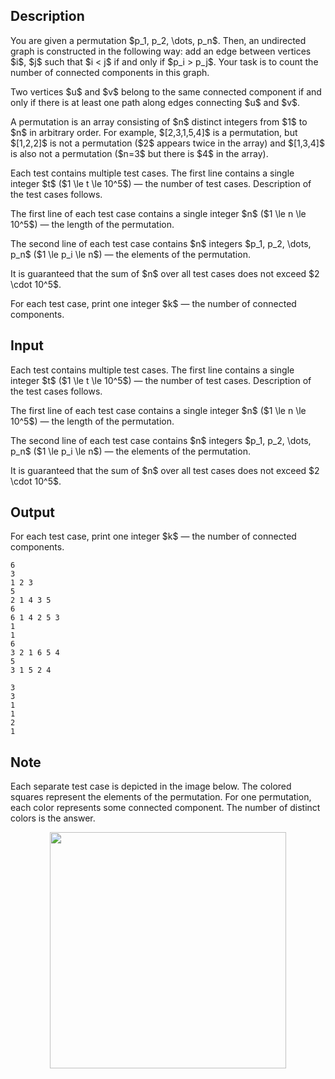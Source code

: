 ## Description

<div><p>You are given a permutation $p_1, p_2, \dots, p_n$. Then, an undirected graph is constructed in the following way: add an edge between vertices $i$, $j$ such that $i &lt; j$ if and only if $p_i &gt; p_j$. Your task is to count the number of connected components in this graph.</p><p>Two vertices $u$ and $v$ belong to the same connected component if and only if there is at least one path along edges connecting $u$ and $v$.</p><p>A permutation is an array consisting of $n$ distinct integers from $1$ to $n$ in arbitrary order. For example, $[2,3,1,5,4]$ is a permutation, but $[1,2,2]$ is not a permutation ($2$ appears twice in the array) and $[1,3,4]$ is also not a permutation ($n=3$ but there is $4$ in the array).</p></div><div class="input-specification"><p>Each test contains multiple test cases. The first line contains a single integer $t$ ($1 \le t \le 10^5$)&nbsp;— the number of test cases. Description of the test cases follows.</p><p>The first line of each test case contains a single integer $n$ ($1 \le n \le 10^5$)&nbsp;— the length of the permutation.</p><p>The second line of each test case contains $n$ integers $p_1, p_2, \dots, p_n$ ($1 \le p_i \le n$)&nbsp;— the elements of the permutation.</p><p>It is guaranteed that the sum of $n$ over all test cases does not exceed $2 \cdot 10^5$.</p></div><div class="output-specification"><p>For each test case, print one integer $k$&nbsp;— the number of connected components.</p></div>

## Input

<p>Each test contains multiple test cases. The first line contains a single integer $t$ ($1 \le t \le 10^5$)&nbsp;— the number of test cases. Description of the test cases follows.</p><p>The first line of each test case contains a single integer $n$ ($1 \le n \le 10^5$)&nbsp;— the length of the permutation.</p><p>The second line of each test case contains $n$ integers $p_1, p_2, \dots, p_n$ ($1 \le p_i \le n$)&nbsp;— the elements of the permutation.</p><p>It is guaranteed that the sum of $n$ over all test cases does not exceed $2 \cdot 10^5$.</p>

## Output

<p>For each test case, print one integer $k$&nbsp;— the number of connected components.</p>





```input1
6
3
1 2 3
5
2 1 4 3 5
6
6 1 4 2 5 3
1
1
6
3 2 1 6 5 4
5
3 1 5 2 4
```




```output1
3
3
1
1
2
1
```



## Note

<p>Each separate test case is depicted in the image below. The colored squares represent the elements of the permutation. For one permutation, each color represents some connected component. The number of distinct colors is the answer.</p><center> <img class="tex-graphics" src="file://BpKNkVzJ.png" style="max-width: 100.0%;max-height: 100.0%;" width="378px"> </center>

